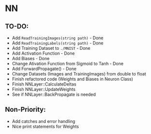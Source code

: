# NN

TO-DO:
-
- Add ```ReadTrainingImages(string path)``` - Done
- Add ```ReadTrainingLabels(string path)``` - Done
- Add Training Dataset to ```./MNIST``` - Done
- Add Activation Function - Done
- Add Biases - Done
- Change Ativation Function from Sigmoid to Tanh - Done
- Add ForwardPropagate() - Done
- Change Datasets (Images and TrainingImages) from double to float
- Finish refactored code (Weights and Biases in Neuron Class)
- Finish NNLayer::CalculateDeltas
- Finish NNLayer::UpdateWeights
- See if NNLayer::BackPropagate is needed

Non-Priority:
-
- Add catches and error handling
- Nice print statements for Weights